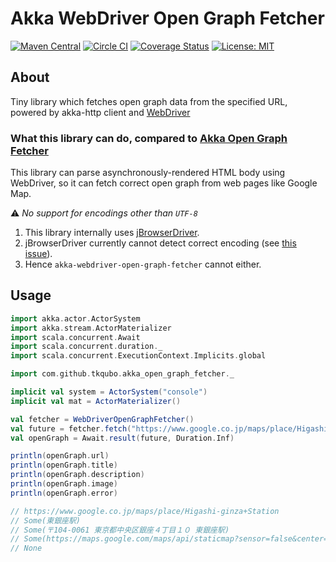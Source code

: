 # Akka WebDriver Open Graph Fetcher

[![Maven Central](https://maven-badges.herokuapp.com/maven-central/com.github.tkqubo/akka-webdriver-open-graph-fetcher_2.11/badge.svg)](https://maven-badges.herokuapp.com/maven-central/com.github.tkqubo/akka-webdriver-open-graph-fetcher_2.11/)
[![Circle CI](https://img.shields.io/circleci/project/tkqubo/akka-webdriver-open-graph-fetcher/master.svg)](https://circleci.com/gh/tkqubo/akka-webdriver-open-graph-fetcher)
[![Coverage Status](https://coveralls.io/repos/tkqubo/akka-webdriver-open-graph-fetcher/badge.svg?branch=master&service=github)](https://coveralls.io/github/tkqubo/akka-webdriver-open-graph-fetcher?branch=master)
[![License: MIT](http://img.shields.io/badge/license-MIT-blue.svg)](LICENSE)

## About

Tiny library which fetches open graph data from the specified URL, powered by akka-http client and [WebDriver](http://www.seleniumhq.org/projects/webdriver/)

### What this library can do, compared to [Akka Open Graph Fetcher](https://github.com/tkqubo/akka-open-graph-fetcher)

This library can parse asynchronously-rendered HTML body using WebDriver, so it can fetch correct open graph from web pages like Google Map.

:warning: *No support for encodings other than `UTF-8`*

1. This library internally uses [jBrowserDriver](https://github.com/MachinePublishers/jBrowserDriver).
1. jBrowserDriver currently cannot detect correct encoding (see [this issue](https://github.com/MachinePublishers/jBrowserDriver/issues/200)).
1. Hence `akka-webdriver-open-graph-fetcher` cannot either.


## Usage

```scala
import akka.actor.ActorSystem
import akka.stream.ActorMaterializer
import scala.concurrent.Await
import scala.concurrent.duration._
import scala.concurrent.ExecutionContext.Implicits.global

import com.github.tkqubo.akka_open_graph_fetcher._

implicit val system = ActorSystem("console")
implicit val mat = ActorMaterializer()

val fetcher = WebDriverOpenGraphFetcher()
val future = fetcher.fetch("https://www.google.co.jp/maps/place/Higashi-ginza+Station")
val openGraph = Await.result(future, Duration.Inf)

println(openGraph.url)
println(openGraph.title)
println(openGraph.description)
println(openGraph.image)
println(openGraph.error)

// https://www.google.co.jp/maps/place/Higashi-ginza+Station
// Some(東銀座駅)
// Some(〒104-0061 東京都中央区銀座４丁目１０ 東銀座駅)
// Some(https://maps.google.com/maps/api/staticmap?sensor=false&center=35.6697002801969%2C139.76495121525855&zoom=16&size=256x256&language=ja&markers=35.669700299999995%2C139.7671399&client=google-maps-frontend&signature=sAUn5_JMlqwmTV4XMqdAnAcdDyE)
// None
```

